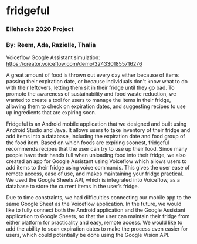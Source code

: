 # fridgeful
### Ellehacks 2020 Project
### By: Reem, Ada, Razielle, Thalia

Voiceflow Google Assistant simulation: https://creator.voiceflow.com/demo/3243301855716276

A great amount of food is thrown out every day either because of items passing their expiration date, or because individuals don't know what to do with their leftovers, letting them sit in their fridge until they go bad. To promote the awareness of sustainability and food waste reduction, we wanted to create a tool for users to manage the items in their fridge, allowing them to check on expiration dates, and suggesting recipes to use up ingredients that are expiring soon.

Fridgeful is an Android mobile application that we designed and built using Android Studio and Java. It allows users to take inventory of their fridge and add items into a database, including the expiration date and food group of the food item. Based on which foods are expiring soonest, fridgeful recommends recipes that the user can try to use up their food. Since many people have their hands full when unloading food into their fridge, we also created an app for Google Assistant using Voiceflow which allows users to add items to their fridge using voice commands. This gives the user ease of remote access, ease of use, and makes maintaining your fridge practical. We used the Google Sheets API, which is integrated into Voiceflow, as a database to store the current items in the user’s fridge.

Due to time constraints, we had difficulties connecting our mobile app to the same Google Sheet as the Voiceflow application. In the future, we would like to fully connect both the Android application and the Google Assistant application to Google Sheets, so that the user can maintain their fridge from either platform for practicality and easy, remote access. We would like to add the ability to scan expiration dates to make the process even easier for users, which could potentially be done using the Google Vision API.
